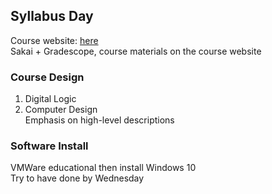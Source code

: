 ## Syllabus Day
Course website: [here](https://comp541.web.unc.edu/)  
Sakai + Gradescope, course materials on the course website  

### Course Design
1. Digital Logic
2. Computer Design  
Emphasis on high-level descriptions  

### Software Install
VMWare educational then install Windows 10  
Try to have done by Wednesday  

